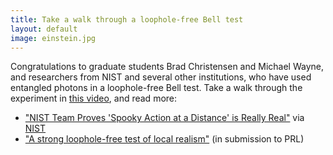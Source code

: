 ```yaml
---
title: Take a walk through a loophole-free Bell test
layout: default
image: einstein.jpg
---
```

Congratulations to graduate students Brad Christensen and Michael Wayne, and researchers from NIST and several other institutions, who have used entangled photons in a loophole-free Bell test. Take a walk through the experiment in [this video](https://www.youtube.com/watch?v=pm058yc18hY), and read more:

* ["NIST Team Proves 'Spooky Action at a Distance' is Really Real"](http://www.nist.gov/pml/div686/20151105loophole.cfm) via [NIST](http://www.nist.gov/)
* ["A strong loophole-free test of local realism"](http://arxiv.org/abs/1511.03189) (in submission to PRL)
